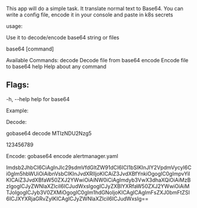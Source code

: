 This app will do a simple task. It translate normal text to Base64.
You can write a config file, encode it in your console and paste in k8s secrets

usage: 

Use it to decode/encode base64 string or files

  base64 [command]

Available Commands:
  decode      Decode file from base64
  encode      Encode file to base64
  help        Help about any command

## Flags:
  -h, --help   help for base64

Example:

Decode:

gobase64 decode MTIzNDU2Nzg5

123456789

Encode:
gobase64 encode alertmanager.yaml

Imdsb2JhbCI6CiAgInJlc29sdmVfdGltZW91dCI6ICI1bSIKInJlY2VpdmVycyI6Ci0gIm5hbWUiOiAibnVsbCIKInJvdXRlIjoKICAiZ3JvdXBfYnkiOgogIC0gImpvYiIKICAiZ3JvdXBfaW50ZXJ2YWwiOiAiNW0iCiAgImdyb3VwX3dhaXQiOiAiMzBzIgogICJyZWNlaXZlciI6ICJudWxsIgogICJyZXBlYXRfaW50ZXJ2YWwiOiAiMTJoIgogICJyb3V0ZXMiOgogIC0gIm1hdGNoIjoKICAgICAgImFsZXJ0bmFtZSI6ICJXYXRjaGRvZyIKICAgICJyZWNlaXZlciI6ICJudWxsIg==
